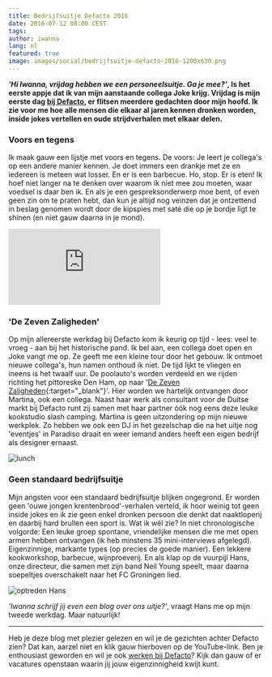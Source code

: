 ```yaml
---
title: Bedrijfsuitje Defacto 2016
date: 2016-07-12 08:00 CEST
tags:
author: iwanna
lang: nl
featured: true
image: images/social/bedrijfsuitje-defacto-2016-1200x630.png
---
```


***'Hi Iwanna, vrijdag hebben we een personeelsuitje. Ga je mee?'*, Is het eerste appje dat ik van mijn aanstaande collega Joke krijg. Vrijdag is mijn eerste dag [bij Defacto](/over-ons/), er flitsen meerdere gedachten door mijn hoofd. Ik zie voor me hoe alle mensen die elkaar al jaren kennen dronken worden, inside jokes vertellen en oude strijdverhalen met elkaar delen.**

### Voors en tegens
Ik maak gauw een lijstje met voors en tegens. De voors: Je leert je collega's op een andere manier kennen. Je doet immers een drankje met ze en iedereen is meteen wat losser. En er is een barbecue. Ho, stop. Er is eten! Ik hoef niet langer na te denken over waarom ik níet mee zou moeten, waar voedsel is daar ben ik. En als je een gespreksonderwerp moe bent, of even geen zin om te praten hebt, dan kun je altijd nog veinzen dat je ontzettend in beslag genomen wordt door de kipspies met saté die op je bordje ligt te shinen (en niet gauw daarna in je mond).

<iframe src="https://www.youtube.com/embed/OWiKTLwrp2I" frameborder="0" allowfullscreen></iframe>

### 'De Zeven Zaligheden'
Op mijn allereerste werkdag bij Defacto kom ik keurig op tijd - lees: veel te vroeg - aan bij het historische pand. Ik bel aan, een collega doet open en Joke vangt me op. Ze geeft me een kleine tour door het gebouw. Ik ontmoet nieuwe collega's, hun namen onthoud ik niet. De tijd lijkt te vliegen en ineens is het twaalf uur. De poolauto's worden verdeeld en we rijden richting het pittoreske Den Ham, op naar '[De Zeven Zaligheden](http://www.dezevenzaligheden.nl/){:target="_blank"}'. Hier worden we hartelijk ontvangen door Martina, ook een collega. Naast haar werk als consultant voor de Duitse markt bij Defacto runt zij samen met haar partner óók nog eens deze leuke kookstudio slash camping. Martina is geen uitzondering op mijn nieuwe werkplek. Zo hebben we ook een DJ in het gezelschap die na het uitje nog 'eventjes' in Paradiso draait en weer iemand anders heeft een eigen bedrijf als designer ernaast.

![lunch](/images/blog/20160712-01.jpg)

### Geen standaard bedrijfsuitje
Mijn angsten voor een standaard bedrijfsuitje blijken ongegrond. Er worden geen 'ouwe jongen krentenbrood'-verhalen verteld, ik hoor weinig tot geen inside jokes en ik zie geen enkel dronken persoon die denkt dat naaktloperij en daarbij hard brullen een sport is. Wat ik wél zie? In niet chronologische volgorde: Een leuke groep spontane, vriendelijke mensen die me met open armen hebben ontvangen (ik heb minstens 35 mini-interviews afgelegd). Eigenzinnige, markante types (op precies de goede manier). Een lekkere kookworkshop, barbecue, wijnproeverij. En als klap op de vuurpijl Hans, onze directeur, die samen met zijn band Neil Young speelt, maar daarna soepeltjes overschakelt naar het FC Groningen lied.

![optreden Hans](/images/blog/20160712-02.jpg)

*'Iwanna schrijf jij even een blog over ons uitje?'*, vraagt Hans me op mijn tweede werkdag. Maar natuurlijk!

---
Heb je deze blog met plezier gelezen en wil je de gezichten achter Defacto zien? Dat kan, aarzel niet en klik gauw hierboven op de YouTube-link. Ben je enthousiast geworden en wil je ook [werken bij Defacto](http://jobs.defacto.nl)? Kijk dan gauw of er vacatures openstaan waarin jij jouw eigenzinnigheid kwijt kunt.


